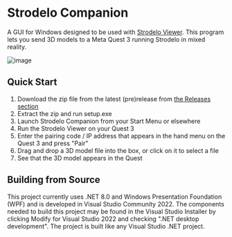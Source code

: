 # Strodelo Companion

A GUI for Windows designed to be used with [Strodelo Viewer](https://github.com/jiink/StrodeloViewer). This program lets you send 3D models to a Meta Quest 3 running Strodelo in mixed reality.

![image](https://github.com/user-attachments/assets/d34e7852-62f0-49d7-bb6c-a1e24da557db)

## Quick Start
1. Download the zip file from the latest (pre)release from [the Releases section](https://github.com/jiink/StrodeloCompanion/releases)
2. Extract the zip and run setup.exe
3. Launch Strodelo Companion from your Start Menu or elsewhere
4. Run the Strodelo Viewer on your Quest 3
5. Enter the pairing code / IP address that appears in the hand menu on the Quest 3 and press "Pair"
6. Drag and drop a 3D model file into the box, or click on it to select a file
7. See that the 3D model appears in the Quest

## Building from Source
This project currently uses .NET 8.0 and Windows Presentation Foundation (WPF) and is developed in Visual Studio Community 2022. The components needed to build this project may be found in the Visual Studio Installer by clicking Modify for Visual Studio 2022 and checking ".NET desktop development". The project is built like any Visual Studio .NET project.
